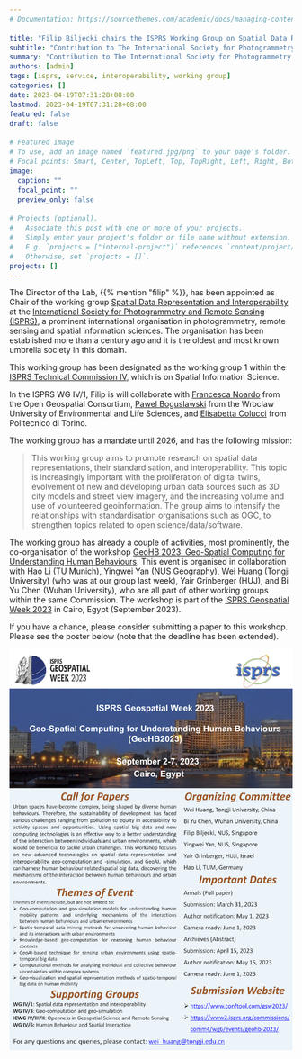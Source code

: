 ```yaml
---
# Documentation: https://sourcethemes.com/academic/docs/managing-content/

title: "Filip Biljecki chairs the ISPRS Working Group on Spatial Data Representation and Interoperability"
subtitle: "Contribution to The International Society for Photogrammetry and Remote Sensing."
summary: "Contribution to The International Society for Photogrammetry and Remote Sensing."
authors: [admin]
tags: [isprs, service, interoperability, working group]
categories: []
date: 2023-04-19T07:31:28+08:00
lastmod: 2023-04-19T07:31:28+08:00
featured: false
draft: false

# Featured image
# To use, add an image named `featured.jpg/png` to your page's folder.
# Focal points: Smart, Center, TopLeft, Top, TopRight, Left, Right, BottomLeft, Bottom, BottomRight.
image:
  caption: ""
  focal_point: ""
  preview_only: false

# Projects (optional).
#   Associate this post with one or more of your projects.
#   Simply enter your project's folder or file name without extension.
#   E.g. `projects = ["internal-project"]` references `content/project/deep-learning/index.md`.
#   Otherwise, set `projects = []`.
projects: []
---
```



The Director of the Lab, {{% mention "filip" %}}, has been appointed as Chair of the working group [Spatial Data Representation and Interoperability](https://www2.isprs.org/commissions/comm4/wg1/) at the [International Society for Photogrammetry and Remote Sensing (ISPRS)](https://www.isprs.org/), a prominent international organisation in photogrammetry, remote sensing and spatial information sciences.
The organisation has been established more than a century ago and it is the oldest and most known umbrella society in this domain.

This working group has been designated as the working group 1 within the [ISPRS Technical Commission IV](https://www2.isprs.org/commissions/comm4/), which is on Spatial Information Science.

In the ISPRS WG IV/1, Filip is will collaborate with [Francesca Noardo](http://www.noardo.eu) from the Open Geospatial Consortium, [Pawel Boguslawski](https://scholar.google.com.my/citations?user=4mvcBXQAAAAJ&hl=en) from the Wroclaw University of Environmental and Life Sciences, and [Elisabetta Colucci](https://www.polito.it/en/staff?p=elisabetta.colucci) from Politecnico di Torino. 

The working group has a mandate until 2026, and has the following mission:

> This working group aims to promote research on spatial data representations, their standardisation, and interoperability. This topic is increasingly important with the proliferation of digital twins, evolvement of new and developing urban data sources such as 3D city models and street view imagery, and the increasing volume and use of volunteered geoinformation. The group aims to intensify the relationships with standardisation organisations such as OGC, to strengthen topics related to open science/data/software.

The working group has already a couple of activities, most prominently, the co-organisation of the workshop
[GeoHB 2023: Geo-Spatial Computing for Understanding Human Behaviours](https://gsw2023.com/index.php/project/geohb-2023-geo-spatial-computing-for-understanding-human-behaviours/).
This event is organised in collaboration with Hao Li (TU Munich), Yingwei Yan (NUS Geography), Wei Huang (Tongji University) (who was at our group last week), Yair Grinberger (HUJ), and Bi Yu Chen (Wuhan University), who are all part of other working groups within the same Commission. 
The workshop is part of the [ISPRS Geospatial Week 2023](https://gsw2023.com) in Cairo, Egypt (September 2023).

If you have a chance, please consider submitting a paper to this workshop.
Please see the poster below (note that the deadline has been extended).

![](poster.png)

